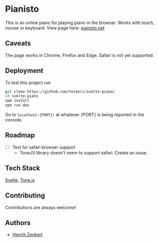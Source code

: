# Pianisto

This is an online piano for playing piano in the browser. 
Works with touch, mouse or keyboard.
View page here: [pianisto.net](https://pianisto.net/)

## Caveats
The page works in Chrome, Firefox and Edge. Safari is not yet supported.

## Deployment

To test this project run 
```bash
git clone https://github.com/YesSeri/svelte-piano/
cd svelte-piano
npm install
npm run dev
```
Go to `localhost:{PORT}/` at whatever {PORT} is being reported in the console.

## Roadmap

- [ ] Test for safari browser support
  - ToneJS library doesn't seem to support safari. Create an issue.

## Tech Stack

[Svelte](https://svelte.dev/tutorial/basics), [Tone.js](https://tonejs.github.io/)

  
## Contributing

Contributions are always welcome!
  
## Authors

- [Henrik Zenkert](https://www.github.com/yesseri)
